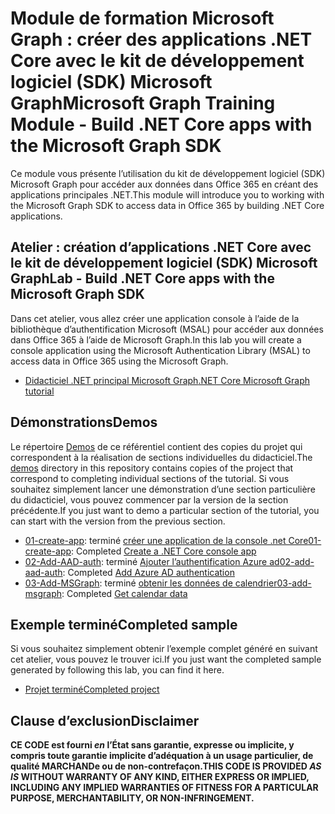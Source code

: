 # <a name="microsoft-graph-training-module---build-net-core-apps-with-the-microsoft-graph-sdk"></a><span data-ttu-id="8fa0e-101">Module de formation Microsoft Graph : créer des applications .NET Core avec le kit de développement logiciel (SDK) Microsoft Graph</span><span class="sxs-lookup"><span data-stu-id="8fa0e-101">Microsoft Graph Training Module - Build .NET Core apps with the Microsoft Graph SDK</span></span>

<span data-ttu-id="8fa0e-102">Ce module vous présente l’utilisation du kit de développement logiciel (SDK) Microsoft Graph pour accéder aux données dans Office 365 en créant des applications principales .NET.</span><span class="sxs-lookup"><span data-stu-id="8fa0e-102">This module will introduce you to working with the Microsoft Graph SDK to access data in Office 365 by building .NET Core applications.</span></span>

## <a name="lab---build-net-core-apps-with-the-microsoft-graph-sdk"></a><span data-ttu-id="8fa0e-103">Atelier : création d’applications .NET Core avec le kit de développement logiciel (SDK) Microsoft Graph</span><span class="sxs-lookup"><span data-stu-id="8fa0e-103">Lab - Build .NET Core apps with the Microsoft Graph SDK</span></span>

<span data-ttu-id="8fa0e-104">Dans cet atelier, vous allez créer une application console à l’aide de la bibliothèque d’authentification Microsoft (MSAL) pour accéder aux données dans Office 365 à l’aide de Microsoft Graph.</span><span class="sxs-lookup"><span data-stu-id="8fa0e-104">In this lab you will create a console application using the Microsoft Authentication Library (MSAL) to access data in Office 365 using the Microsoft Graph.</span></span>

- [<span data-ttu-id="8fa0e-105">Didacticiel .NET principal Microsoft Graph</span><span class="sxs-lookup"><span data-stu-id="8fa0e-105">.NET Core Microsoft Graph tutorial</span></span>](https://docs.microsoft.com/graph/tutorials/dotnet-core)

## <a name="demos"></a><span data-ttu-id="8fa0e-106">Démonstrations</span><span class="sxs-lookup"><span data-stu-id="8fa0e-106">Demos</span></span>

<span data-ttu-id="8fa0e-107">Le répertoire [Demos](./demos) de ce référentiel contient des copies du projet qui correspondent à la réalisation de sections individuelles du didacticiel.</span><span class="sxs-lookup"><span data-stu-id="8fa0e-107">The [demos](./demos) directory in this repository contains copies of the project that correspond to completing individual sections of the tutorial.</span></span> <span data-ttu-id="8fa0e-108">Si vous souhaitez simplement lancer une démonstration d’une section particulière du didacticiel, vous pouvez commencer par la version de la section précédente.</span><span class="sxs-lookup"><span data-stu-id="8fa0e-108">If you just want to demo a particular section of the tutorial, you can start with the version from the previous section.</span></span>

- <span data-ttu-id="8fa0e-109">[01-create-app](demos/01-create-app): terminé [créer une application de la console .net Core](https://docs.microsoft.com/graph/tutorials/dotnet-core?tutorial-step=1)</span><span class="sxs-lookup"><span data-stu-id="8fa0e-109">[01-create-app](demos/01-create-app): Completed [Create a .NET Core console app](https://docs.microsoft.com/graph/tutorials/dotnet-core?tutorial-step=1)</span></span>
- <span data-ttu-id="8fa0e-110">[02-Add-AAD-auth](demos/02-add-aad-auth): terminé [Ajouter l’authentification Azure ad](https://docs.microsoft.com/graph/tutorials/dotnet-core?tutorial-step=3)</span><span class="sxs-lookup"><span data-stu-id="8fa0e-110">[02-add-aad-auth](demos/02-add-aad-auth): Completed [Add Azure AD authentication](https://docs.microsoft.com/graph/tutorials/dotnet-core?tutorial-step=3)</span></span>
- <span data-ttu-id="8fa0e-111">[03-Add-MSGraph](demos/03-add-msgraph): terminé [obtenir les données de calendrier](https://docs.microsoft.com/graph/tutorials/dotnet-core?tutorial-step=4)</span><span class="sxs-lookup"><span data-stu-id="8fa0e-111">[03-add-msgraph](demos/03-add-msgraph): Completed [Get calendar data](https://docs.microsoft.com/graph/tutorials/dotnet-core?tutorial-step=4)</span></span>

## <a name="completed-sample"></a><span data-ttu-id="8fa0e-112">Exemple terminé</span><span class="sxs-lookup"><span data-stu-id="8fa0e-112">Completed sample</span></span>

<span data-ttu-id="8fa0e-113">Si vous souhaitez simplement obtenir l’exemple complet généré en suivant cet atelier, vous pouvez le trouver ici.</span><span class="sxs-lookup"><span data-stu-id="8fa0e-113">If you just want the completed sample generated by following this lab, you can find it here.</span></span>

- [<span data-ttu-id="8fa0e-114">Projet terminé</span><span class="sxs-lookup"><span data-stu-id="8fa0e-114">Completed project</span></span>](demos/03-add-msgraph)

## <a name="disclaimer"></a><span data-ttu-id="8fa0e-115">Clause d’exclusion</span><span class="sxs-lookup"><span data-stu-id="8fa0e-115">Disclaimer</span></span>

<span data-ttu-id="8fa0e-116">**CE CODE est fourni _en_ l’État sans garantie, expresse ou implicite, y compris toute garantie implicite d’adéquation à un usage particulier, de qualité MARCHANDe ou de non-contrefaçon.**</span><span class="sxs-lookup"><span data-stu-id="8fa0e-116">**THIS CODE IS PROVIDED _AS IS_ WITHOUT WARRANTY OF ANY KIND, EITHER EXPRESS OR IMPLIED, INCLUDING ANY IMPLIED WARRANTIES OF FITNESS FOR A PARTICULAR PURPOSE, MERCHANTABILITY, OR NON-INFRINGEMENT.**</span></span>
